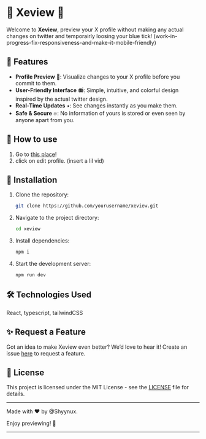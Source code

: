 # 🌟 Xeview 🌟

Welcome to **Xeview**, preview your X profile without making any actual changes on twitter and temporairly loosing your blue tick!
(work-in-progress-fix-responsiveness-and-make-it-mobile-friendly)

## 🎨 Features

- **Profile Preview** 📀: Visualize changes to your X profile before you commit to them.
- **User-Friendly Interface** 📻๋࣭: Simple, intuitive, and colorful design inspired by the actual twitter design.
- **Real-Time Updates** ⭑: See changes instantly as you make them.
- **Safe & Secure** 𔓘: No information of yours is stored or even seen by anyone apart from you.

## 💾 How to use

1. Go to [this place](https://xeview.vercel.app/)!
2. click on edit profile. (insert a lil vid)

## 💾 Installation

1. Clone the repository:
    ```bash
    git clone https://github.com/yourusername/xeview.git
    ```
2. Navigate to the project directory:
    ```bash
    cd xeview
    ```
3. Install dependencies:
    ```bash
    npm i
    ```
4. Start the development server:
    ```bash
    npm run dev
    ```


## 🛠️ Technologies Used

React, typescript, tailwindCSS

## ✨ Request a Feature

Got an idea to make Xeview even better? We’d love to hear it! Create an issue [here](https://github.com/shyynux/xeview/issues) to request a feature.

## 📜 License

This project is licensed under the MIT License - see the [LICENSE](LICENSE) file for details.

---

Made with ❤️ by @Shyynux.

Enjoy previewing! 🎉

---
